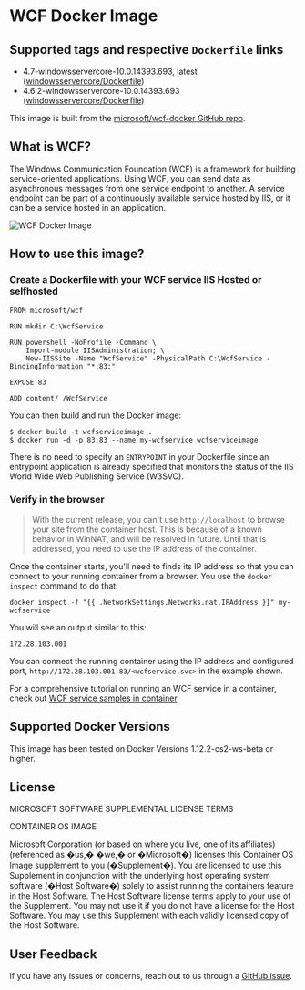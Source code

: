 # WCF Docker Image

## Supported tags and respective `Dockerfile` links

* 4.7-windowsservercore-10.0.14393.693, latest ([windowsservercore/Dockerfile](https://github.com/Microsoft/wcf-docker/blob/master/4.7/Dockerfile))
* 4.6.2-windowsservercore-10.0.14393.693 ([windowsservercore/Dockerfile](https://github.com/Microsoft/wcf-docker/blob/master/4.6.2/Dockerfile))

This image is built from the [microsoft/wcf-docker GitHub repo](https://github.com/microsoft/wcf-docker).

## What is WCF?
The Windows Communication Foundation (WCF) is  a framework for building service-oriented applications. Using WCF, you can send data as asynchronous messages from one service endpoint to another. A service endpoint can be part of a continuously available service hosted by IIS, or it can be a service hosted in an application.

![WCF Docker Image](https://avatars2.githubusercontent.com/u/6154722?v=3&s=200)

## How to use this image?
### Create a Dockerfile with your WCF service IIS Hosted or selfhosted
```
FROM microsoft/wcf

RUN mkdir C:\WcfService

RUN powershell -NoProfile -Command \
    Import-module IISAdministration; \
    New-IISSite -Name "WcfService" -PhysicalPath C:\WcfService -BindingInformation "*:83:"

EXPOSE 83

ADD content/ /WcfService
```
You can then build and run the Docker image:
```
$ docker build -t wcfserviceimage .
$ docker run -d -p 83:83 --name my-wcfservice wcfserviceimage
```

There is no need to specify an `ENTRYPOINT` in your Dockerfile since an entrypoint application is already specified that monitors the status of the IIS World Wide Web Publishing Service (W3SVC).

### Verify in the browser

> With the current release, you can't use `http://localhost` to browse your site from the container host. This is because of a known behavior in WinNAT, and will be resolved in future. Until that is addressed, you need to use the IP address of the container.

Once the container starts, you'll need to finds its IP address so that you can connect to your running container from a browser. You use the `docker inspect` command to do that:

`docker inspect -f "{{ .NetworkSettings.Networks.nat.IPAddress }}" my-wcfservice`

You will see an output similar to this:

```
172.28.103.001
```

You can connect the running container using the IP address and configured port, `http://172.28.103.001:83/<wcfservice.svc>` in the example shown.

For a comprehensive tutorial on running an WCF service in a container, check out [WCF service samples in container](https://github.com/Microsoft/wcf-docker-samples)

## Supported Docker Versions
This image has been tested on Docker Versions 1.12.2-cs2-ws-beta or higher.

## License
MICROSOFT SOFTWARE SUPPLEMENTAL LICENSE TERMS

CONTAINER OS IMAGE

Microsoft Corporation (or based on where you live, one of its affiliates) (referenced as �us,� �we,� or �Microsoft�) licenses this Container OS Image supplement to you (�Supplement�). You are licensed to use this Supplement in conjunction with the underlying host operating system software (�Host Software�) solely to assist running the containers feature in the Host Software. The Host Software license terms apply to your use of the Supplement. You may not use it if you do not have a license for the Host Software. You may use this Supplement with each validly licensed copy of the Host Software.

## User Feedback
If you have any issues or concerns, reach out to us through a [GitHub issue](https://github.com/Microsoft/wcf-docker/issues/new).
